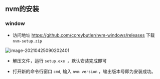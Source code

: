 ## nvm的安装

### window

- 访问地址 https://github.com/coreybutler/nvm-windows/releases 下载 `nvm-setup.zip`

![image-20210425090202401](C:\Users\wukang\AppData\Roaming\Typora\typora-user-images\image-20210425090202401.png)

- 解压文件，运行 `setup.exe `，默认安装完成即可

- 打开新的命令行窗口 `cmd`, 输入 `nvm version` ，输出版本号即为安装成功。

    
